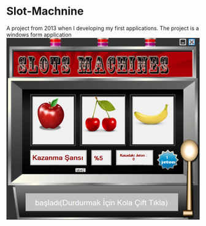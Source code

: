 # Slot-Machnine
A project from 2013 when I developing my first applications. The project is a windows form application
![ss](https://github.com/emresandikci/Slot-Machnine/blob/master/WFASlotMakinasi/Resources/WFASlot-SS.png)
